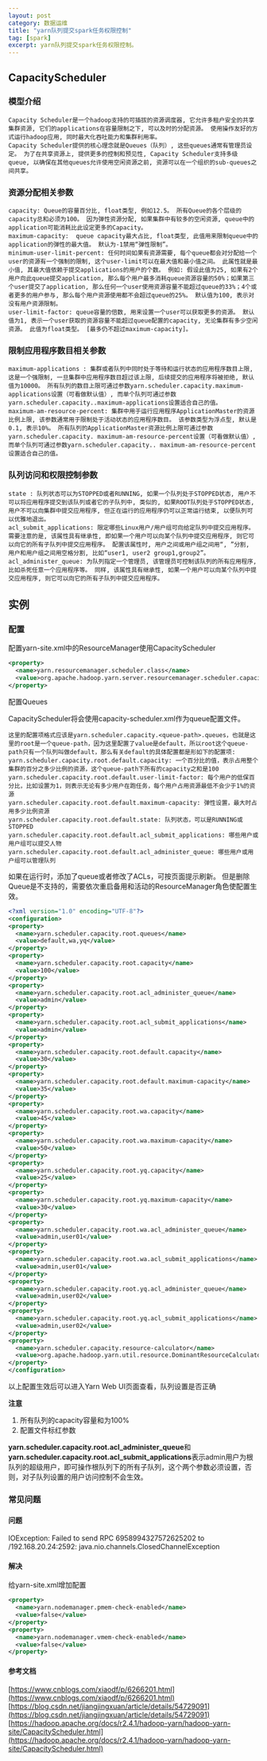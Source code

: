 ```yaml
---
layout: post
category: 数据运维
title: "yarn队列提交spark任务权限控制"
tag: [spark]
excerpt: yarn队列提交spark任务权限控制。
---
```


## CapacityScheduler

### 模型介绍

```config
Capacity Scheduler是一个hadoop支持的可插拔的资源调度器, 它允许多租户安全的共享集群资源, 它们的applications在容量限制之下, 可以及时的分配资源。 使用操作友好的方式运行hadoop应用, 同时最大化吞吐能力和集群利用率。 
Capacity Scheduler提供的核心理念就是Queues（队列）, 这些queues通常有管理员设定。 为了在共享资源上, 提供更多的控制和预见性, Capacity Scheduler支持多级queue, 以确保在其他queues允许使用空闲资源之前, 资源可以在一个组织的sub-queues之间共享。
``` 

### 资源分配相关参数

```config
capacity: Queue的容量百分比, float类型, 例如12.5。 所有Queue的各个层级的capacity总和必须为100。 因为弹性资源分配, 如果集群中有较多的空闲资源, queue中的application可能消耗比此设定更多的Capacity。 
maximum-capacity:  queue capacity最大占比, float类型, 此值用来限制queue中的application的弹性的最大值。 默认为-1禁用“弹性限制”。 
minimum-user-limit-percent: 任何时间如果有资源需要, 每个queue都会对分配给一个user的资源有一个强制的限制, 这个user-limit可以在最大值和最小值之间。 此属性就是最小值, 其最大值依赖于提交applications的用户的个数。 例如: 假设此值为25, 如果有2个用户向此queue提交application, 那么每个用户最多消耗queue资源容量的50%；如果第三个user提交了application, 那么任何一个user使用资源容量不能超过queue的33%；4个或者更多的用户参与, 那么每个用户资源使用都不会超过queue的25%。 默认值为100, 表示对没有用户资源限制。 
user-limit-factor: queue容量的倍数, 用来设置一个user可以获取更多的资源。 默认值为1, 表示一个user获取的资源容量不能超过queue配置的capacity, 无论集群有多少空闲资源。 此值为float类型。 [最多仍不超过maximum-capacity]。
```

### 限制应用程序数目相关参数

```config
maximum-applications : 集群或者队列中同时处于等待和运行状态的应用程序数目上限, 这是一个强限制, 一旦集群中应用程序数目超过该上限, 后续提交的应用程序将被拒绝, 默认值为10000。 所有队列的数目上限可通过参数yarn.scheduler.capacity.maximum-applications设置（可看做默认值）, 而单个队列可通过参数yarn.scheduler.capacity..maximum-applications设置适合自己的值。 
maximum-am-resource-percent: 集群中用于运行应用程序ApplicationMaster的资源比例上限, 该参数通常用于限制处于活动状态的应用程序数目。 该参数类型为浮点型, 默认是0.1, 表示10%。 所有队列的ApplicationMaster资源比例上限可通过参数yarn.scheduler.capacity. maximum-am-resource-percent设置（可看做默认值）, 而单个队列可通过参数yarn.scheduler.capacity.. maximum-am-resource-percent设置适合自己的值。
``` 

### 队列访问和权限控制参数

```config
state : 队列状态可以为STOPPED或者RUNNING, 如果一个队列处于STOPPED状态, 用户不可以将应用程序提交到该队列或者它的子队列中, 类似的, 如果ROOT队列处于STOPPED状态, 用户不可以向集群中提交应用程序, 但正在运行的应用程序仍可以正常运行结束, 以便队列可以优雅地退出。 
acl_submit_applications: 限定哪些Linux用户/用户组可向给定队列中提交应用程序。 需要注意的是, 该属性具有继承性, 即如果一个用户可以向某个队列中提交应用程序, 则它可以向它的所有子队列中提交应用程序。 配置该属性时, 用户之间或用户组之间用“, ”分割, 用户和用户组之间用空格分割, 比如“user1, user2 group1,group2”。 
acl_administer_queue: 为队列指定一个管理员, 该管理员可控制该队列的所有应用程序, 比如杀死任意一个应用程序等。 同样, 该属性具有继承性, 如果一个用户可以向某个队列中提交应用程序, 则它可以向它的所有子队列中提交应用程序。
``` 

## 实例

### 配置

配置yarn-site.xml中的ResourceManager使用CapacityScheduler

```xml
<property>
  <name>yarn.resourcemanager.scheduler.class</name>
  <value>org.apache.hadoop.yarn.server.resourcemanager.scheduler.capacity.CapacityScheduler</value>
</property>
```

配置Queues

CapacityScheduler将会使用capacity-scheduler.xml作为queue配置文件。

```config
这里的配置项格式应该是yarn.scheduler.capacity.<queue-path>.queues，也就是这里的root是一个queue-path，因为这里配置了value是default，所以root这个queue-path只有一个队列叫做default，那么有关default的具体配置都是形如下的配置项: 
yarn.scheduler.capacity.root.default.capacity: 一个百分比的值，表示占用整个集群的百分之多少比例的资源，这个queue-path下所有的capacity之和是100
yarn.scheduler.capacity.root.default.user-limit-factor: 每个用户的低保百分比，比如设置为1，则表示无论有多少用户在跑任务，每个用户占用资源最低不会少于1%的资源
yarn.scheduler.capacity.root.default.maximum-capacity: 弹性设置，最大时占用多少比例资源
yarn.scheduler.capacity.root.default.state: 队列状态，可以是RUNNING或STOPPED
yarn.scheduler.capacity.root.default.acl_submit_applications: 哪些用户或用户组可以提交人物
yarn.scheduler.capacity.root.default.acl_administer_queue: 哪些用户或用户组可以管理队列
```

如果在运行时，添加了queue或者修改了ACLs，可按页面提示刷新。 但是删除Queue是不支持的，需要依次重启备用和活动的ResourceManager角色使配置生效。

```xml
<?xml version="1.0" encoding="UTF-8"?>
<configuration>
<property>
  <name>yarn.scheduler.capacity.root.queues</name>
  <value>default,wa,yq</value>
</property>
<property>
  <name>yarn.scheduler.capacity.root.capacity</name>
  <value>100</value>
</property>
<property>
  <name>yarn.scheduler.capacity.root.acl_administer_queue</name>
  <value>admin</value>
</property>
<property>
  <name>yarn.scheduler.capacity.root.acl_submit_applications</name>
  <value>admin</value>
</property>
<property>
  <name>yarn.scheduler.capacity.root.default.capacity</name>
  <value>30</value>
</property>
<property>
  <name>yarn.scheduler.capacity.root.default.maximum-capacity</name>
  <value>35</value>
</property>
<property>
  <name>yarn.scheduler.capacity.root.wa.capacity</name>
  <value>45</value>
</property>
<property>
  <name>yarn.scheduler.capacity.root.wa.maximum-capacity</name>
  <value>50</value>
</property>
<property>
  <name>yarn.scheduler.capacity.root.yq.capacity</name>
  <value>25</value>
</property>
<property>
  <name>yarn.scheduler.capacity.root.yq.maximum-capacity</name>
  <value>30</value>
</property>
<property>
  <name>yarn.scheduler.capacity.root.wa.acl_administer_queue</name>
  <value>admin,user01</value>
</property>
<property>
  <name>yarn.scheduler.capacity.root.wa.acl_submit_applications</name>
  <value>admin,user01</value>
</property>
<property>
  <name>yarn.scheduler.capacity.root.yq.acl_administer_queue</name>
  <value>admin,user02</value>
</property>
<property>
  <name>yarn.scheduler.capacity.root.yq.acl_submit_applications</name>
  <value>admin,user02</value>
</property>
<property>
  <name>yarn.scheduler.capacity.resource-calculator</name>
  <value>org.apache.hadoop.yarn.util.resource.DominantResourceCalculator</value>
</property>
</configuration>
```

以上配置生效后可以进入Yarn Web UI页面查看，队列设置是否正确

**注意** 

1. 所有队列的capacity容量和为100%
2. 配置文件标红参数

**yarn.scheduler.capacity.root.acl_administer_queue**和**yarn.scheduler.capacity.root.acl_submit_applications**表示admin用户为根队列的超级用户，即可操作根队列下的所有子队列，这个两个参数必须设置，否则，对子队列设置的用户访问控制不会生效。

### 常见问题

#### 问题

IOException: Failed to send RPC 6958994327572625202 to /192.168.20.24:2592: java.nio.channels.ClosedChannelException

#### 解决

给yarn-site.xml增加配置

```xml
<property>
  <name>yarn.nodemanager.pmem-check-enabled</name>
  <value>false</value>
</property>
<property>
  <name>yarn.nodemanager.vmem-check-enabled</name>
  <value>false</value>
</property>
```

#### 参考文档

[https://www.cnblogs.com/xiaodf/p/6266201.html](https://www.cnblogs.com/xiaodf/p/6266201.html)
[https://blog.csdn.net/jiangjingxuan/article/details/54729091](https://blog.csdn.net/jiangjingxuan/article/details/54729091)
[https://hadoop.apache.org/docs/r2.4.1/hadoop-yarn/hadoop-yarn-site/CapacityScheduler.html](https://hadoop.apache.org/docs/r2.4.1/hadoop-yarn/hadoop-yarn-site/CapacityScheduler.html)

